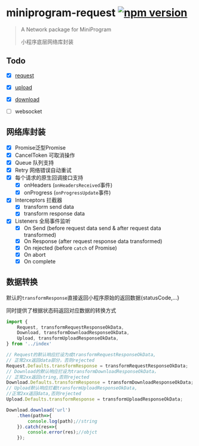 # miniprogram-request [![npm version](https://badge.fury.io/js/miniprogram-request.svg)](https://npmjs.com/package/miniprogram-request)

> A Network package for MiniProgram
>
> 小程序底层网络库封装


## Todo
* [x] [request](https://www.npmjs.com/package/miniprogram-request)
* [x] [upload](https://www.npmjs.com/package/miniprogram-uploader)
* [x] [download](https://www.npmjs.com/package/miniprogram-downloader)
* [ ] websocket


## 网络库封装

* [x] Promise<T>泛型Promise
* [x] CancelToken 可取消操作
* [x] Queue 队列支持
* [x] Retry 网络错误自动重试
* [x] 每个请求的原生回调接口支持
    * [x] onHeaders (`onHeadersReceived`事件)
    * [x] onProgress (`onProgressUpdate`事件)
* [x] Interceptors 拦截器
    * [x] transform send data
    * [x] transform response data
* [x] Listeners 全局事件监听
    * [x] On Send (before request data send & after request data transformed)
    * [x] On Response (after request response data transformed)
    * [x] On rejected (before `catch` of Promise)
    * [x] On abort
    * [x] On complete

## 数据转换

默认的`transformResponse`直接返回小程序原始的返回数据{statusCode,...}

同时提供了根据状态码返回对应数据的转换方式

```js
import {
    Request, transformRequestResponseOkData,
    Download, transformDownloadResponseOkData,
    Upload, transformUploadResponseOkData,
} from '../index'

// Request的默认响应拦设为成transformRequestResponseOkData,
// 正常2xx返回data部分，否则rejected
Request.Defaults.transformResponse = transformRequestResponseOkData;
// Download的默认响应拦设为transformDownloadResponseOkData，
// 正常2xx返回string,否则rejected
Download.Defaults.transformResponse = transformDownloadResponseOkData;
// Upload默认响应拦截transformUploadResponseOkData,
//正常2xx返回data,否则rejected
Upload.Defaults.transformResponse = transformUploadResponseOkData;

Download.download('url')
    .then(path=>{
        console.log(path);//string
    }).catch(res=>{
        console.error(res);//objct
    });
```
